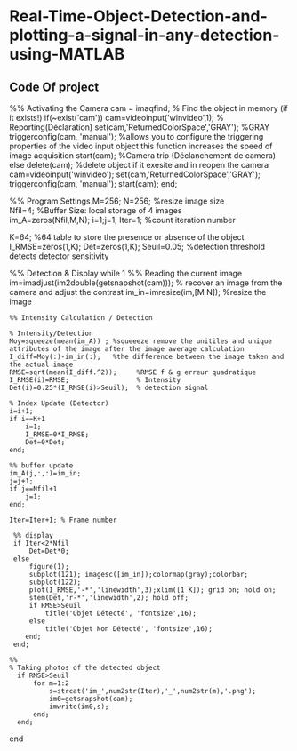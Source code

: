 # Real-Time-Object-Detection-and-plotting-a-signal-in-any-detection-using-MATLAB

## Code Of project 

%%  Activating the Camera
cam = imaqfind; % Find the object in memory (if it exists!)
if(~exist('cam'))
    cam=videoinput('winvideo',1);           % Reporting(Déclaration) 
    set(cam,'ReturnedColorSpace','GRAY');   %GRAY 
    triggerconfig(cam, 'manual');           %allows you to configure the triggering properties of the video input object this function increases the speed of image acquisition 
    start(cam);                             %Camera trip (Déclanchement de camera) 
else
    delete(cam);                            %delete object if it exesite and in reopen the camera
    cam=videoinput('winvideo');
    set(cam,'ReturnedColorSpace','GRAY');
    triggerconfig(cam, 'manual');
    start(cam);
end;
 
%% Program Settings
M=256; N=256;             %resize image size  
Nfil=4;                    %Buffer Size: local storage of 4 images    
im_A=zeros(Nfil,M,N);
i=1;j=1;
Iter=1;                   %count iteration number  
 
K=64;                      %64 table to store the presence or absence of the object
I_RMSE=zeros(1,K);
Det=zeros(1,K);
Seuil=0.05;                 %detection threshold detects detector sensitivity  
 
 
%% Detection & Display
while 1
    %% Reading the current image
    im=imadjust(im2double(getsnapshot(cam))); % recover an image from the camera and adjust the contrast
    im_in=imresize(im,[M N]);                 %resize the image
    
    %% Intensity Calculation / Detection
    
    % Intensity/Detection
    Moy=squeeze(mean(im_A)) ; %squeeeze remove the unitiles and unique attributes of the image after the image average calculation 
    I_diff=Moy(:)-im_in(:);   %the difference between the image taken and the actual image 
    RMSE=sqrt(mean(I_diff.^2));     %RMSE f & g erreur quadratique 
    I_RMSE(i)=RMSE;                 % Intensity
    Det(i)=0.25*(I_RMSE(i)>Seuil);  % detection signal
    
    % Index Update (Detector)
    i=i+1;
    if i==K+1
        i=1;
        I_RMSE=0*I_RMSE;
        Det=0*Det;
    end;
    
    %% buffer update
    im_A(j,:,:)=im_in;
    j=j+1;
    if j==Nfil+1
        j=1;
    end;
    
    Iter=Iter+1; % Frame number
    
     %% display
     if Iter<2*Nfil
         Det=Det*0;
     else
         figure(1);
         subplot(121); imagesc([im_in]);colormap(gray);colorbar;
         subplot(122);
         plot(I_RMSE,'-*','linewidth',3);xlim([1 K]); grid on; hold on;
         stem(Det,'r-*','linewidth',2); hold off;
         if RMSE>Seuil
             title('Objet Détecté', 'fontsize',16);
         else
             title('Objet Non Détecté', 'fontsize',16);
        end;
     end;
 
    %%
    % Taking photos of the detected object
      if RMSE>Seuil
          for m=1:2
              s=strcat('im_',num2str(Iter),'_',num2str(m),'.png');
              im0=getsnapshot(cam);
              imwrite(im0,s);
          end;
      end;
end
